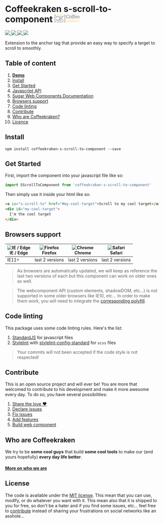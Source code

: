 # Coffeekraken s-scroll-to-component <img src=".resources/coffeekraken-logo.jpg" height="25px" />

<p>
	<!-- <a href="https://travis-ci.org/coffeekraken/s-scroll-to-component">
		<img src="https://img.shields.io/travis/coffeekraken/s-scroll-to-component.svg?style=flat-square" />
	</a> -->
	<a href="https://www.npmjs.com/package/coffeekraken-s-scroll-to-component">
		<img src="https://img.shields.io/npm/v/coffeekraken-s-scroll-to-component.svg?style=flat-square" />
	</a>
	<a href="https://github.com/coffeekraken/s-scroll-to-component/blob/master/LICENSE.txt">
		<img src="https://img.shields.io/npm/l/coffeekraken-s-scroll-to-component.svg?style=flat-square" />
	</a>
	<!-- <a href="https://github.com/coffeekraken/s-scroll-to-component">
		<img src="https://img.shields.io/npm/dt/coffeekraken-s-scroll-to-component.svg?style=flat-square" />
	</a>
	<a href="https://github.com/coffeekraken/s-scroll-to-component">
		<img src="https://img.shields.io/github/forks/coffeekraken/s-scroll-to-component.svg?style=social&label=Fork&style=flat-square" />
	</a>
	<a href="https://github.com/coffeekraken/s-scroll-to-component">
		<img src="https://img.shields.io/github/stars/coffeekraken/s-scroll-to-component.svg?style=social&label=Star&style=flat-square" />
	</a> -->
	<a href="https://twitter.com/coffeekrakenio">
		<img src="https://img.shields.io/twitter/url/http/coffeekrakenio.svg?style=social&style=flat-square" />
	</a>
	<a href="http://coffeekraken.io">
		<img src="https://img.shields.io/twitter/url/http/shields.io.svg?style=flat-square&label=coffeekraken.io&colorB=f2bc2b&style=flat-square" />
	</a>
</p>

Extension to the anchor tag that provide an easy way to specify a target to scroll to smoothly.

## Table of content

1. **[Demo](http://components.coffeekraken.io/app/s-scroll-to-component)**
2. [Install](#readme-install)
3. [Get Started](#readme-get-started)
4. [Javascript API](doc/js)
5. [Sugar Web Components Documentation](https://github.com/coffeekraken/sugar/blob/master/doc/webcomponent.md)
6. [Browsers support](#readme-browsers-support)
7. [Code linting](#readme-code-linting)
8. [Contribute](#readme-contribute)
9. [Who are Coffeekraken?](#readme-who-are-coffeekraken)
10. [Licence](#readme-license)

<a name="readme-install"></a>
## Install

```
npm install coffeekraken-s-scroll-to-component --save
```

<a name="readme-get-started"></a>
## Get Started

First, import the component into your javascript file like so:

```js
import SScrollToComponent from 'coffeekraken-s-scroll-to-component'
```

Then simply use it inside your html like so:

```html
<a is="s-scroll-to" href="#my-cool-target">Scroll to my cool target</a>
<div id="my-cool-target">
  I'm the cool target
</div>
```

<a id="readme-browsers-support"></a>
## Browsers support

| <img src="https://raw.githubusercontent.com/godban/browsers-support-badges/master/src/images/edge.png" alt="IE / Edge" width="16px" height="16px" /></br>IE / Edge | <img src="https://raw.githubusercontent.com/godban/browsers-support-badges/master/src/images/firefox.png" alt="Firefox" width="16px" height="16px" /></br>Firefox | <img src="https://raw.githubusercontent.com/godban/browsers-support-badges/master/src/images/chrome.png" alt="Chrome" width="16px" height="16px" /></br>Chrome | <img src="https://raw.githubusercontent.com/godban/browsers-support-badges/master/src/images/safari.png" alt="Safari" width="16px" height="16px" /></br>Safari |
| --------- | --------- | --------- | --------- |
| IE11+ | last 2 versions| last 2 versions| last 2 versions

> As browsers are automatically updated, we will keep as reference the last two versions of each but this component can work on older ones as well.

> The webcomponent API (custom elements, shadowDOM, etc...) is not supported in some older browsers like IE10, etc... In order to make them work, you will need to integrate the [corresponding polyfill](https://www.webcomponents.org/polyfills).

<a id="readme-code-linting"></a>
##  Code linting

This package uses some code linting rules. Here's the list:

1. [StandardJS](https://standardjs.com/) for javascript files
2. [Stylelint](https://github.com/stylelint/stylelint) with [stylelint-config-standard](https://github.com/stylelint/stylelint-config-standard) for `scss` files

> Your commits will not been accepted if the code style is not respected!

<a id="readme-contribute"></a>
## Contribute

This is an open source project and will ever be! You are more that welcomed to contribute to his development and make it more awesome every day.
To do so, you have several possibilities:

1. [Share the love ❤️](https://github.com/Coffeekraken/coffeekraken/blob/master/contribute.md#contribute-share-the-love)
2. [Declare issues](https://github.com/Coffeekraken/coffeekraken/blob/master/contribute.md#contribute-declare-issues)
3. [Fix issues](https://github.com/Coffeekraken/coffeekraken/blob/master/contribute.md#contribute-fix-issues)
4. [Add features](https://github.com/Coffeekraken/coffeekraken/blob/master/contribute.md#contribute-add-features)
5. [Build web component](https://github.com/Coffeekraken/coffeekraken/blob/master/contribute.md#contribute-build-web-component)

<a id="readme-who-are-coffeekraken"></a>
## Who are Coffeekraken

We try to be **some cool guys** that build **some cool tools** to make our (and yours hopefully) **every day life better**.  

#### [More on who we are](https://github.com/Coffeekraken/coffeekraken/blob/master/who-are-we.md)

<a id="readme-license"></a>
## License

The code is available under the [MIT license](LICENSE.txt). This mean that you can use, modify, or do whatever you want with it. This mean also that it is shipped to you for free, so don't be a hater and if you find some issues, etc... feel free to [contribute](https://github.com/Coffeekraken/coffeekraken/blob/master/contribute.md) instead of sharing your frustrations on social networks like an asshole...
